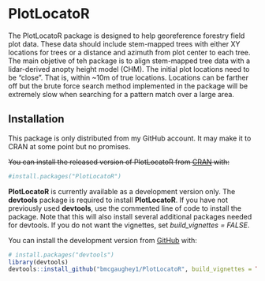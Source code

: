 
<!-- README.md is generated from README.Rmd. Please edit that file -->

# PlotLocatoR

<!-- badges: start -->
<!-- badges: end -->

The PlotLocatoR package is designed to help georeference forestry field
plot data. These data should include stem-mapped trees with either XY
locations for trees or a distance and azimuth from plot center to each
tree. The main objetive of teh package is to align stem-mapped tree data
with a lidar-derived anopty height model (CHM). The initial plot
locations need to be “close”. That is, within \~10m of true locations.
Locations can be farther off but the brute force search method
implemented in the package will be extremely slow when searching for a
pattern match over a large area.

## Installation

This package is only distributed from my GitHub account. It may make it
to CRAN at some point but no promises.

~~You can install the released version of PlotLocatoR from
[CRAN](https://CRAN.R-project.org) with:~~

``` r
#install.packages("PlotLocatoR")
```

**PlotLocatoR** is currently available as a development version only.
The **devtools** package is required to install **PlotLocatoR**. If you
have not previously used **devtools**, use the commented line of code to
install the package. Note that this will also install several additional
packages needed for devtools. If you do not want the vignettes, set
*build_vignettes = FALSE*.

You can install the development version from
[GitHub](https://github.com/) with:

``` r
# install.packages("devtools")
library(devtools)
devtools::install_github("bmcgaughey1/PlotLocatoR", build_vignettes = TRUE)
```
